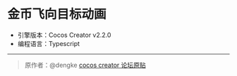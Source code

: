 # 金币飞向目标动画

+ 引擎版本：Cocos Creator v2.2.0
+ 编程语言：Typescript

---

> 原作者：@dengke [cocos creator 论坛原贴](https://forum.cocos.org/t/topic/86041)
